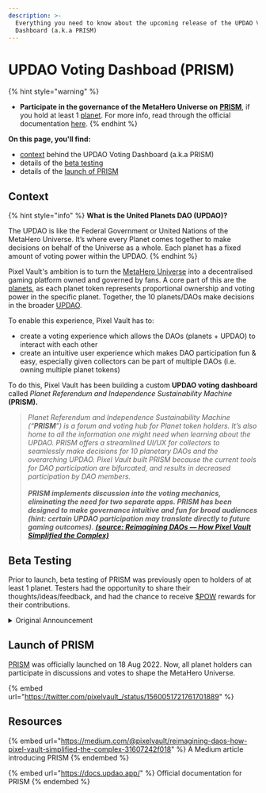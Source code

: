 ```yaml
---
description: >-
  Everything you need to know about the upcoming release of the UPDAO Voting
  Dashboard (a.k.a PRISM)
---
```


# UPDAO Voting Dashboad (PRISM)

{% hint style="warning" %}
* **Participate in the governance of the MetaHero Universe on** [**PRISM**](https://updao.app/), if you hold at least 1 [planet](../learn/ecosystem/MHU/planets.md). For more info, read through the official documentation [here](https://docs.updao.app/).
{% endhint %}

**On this page, you'll find:**

* [context](PRISM.md#context) behind the UPDAO Voting Dashboard (a.k.a PRISM)
* details of the [beta testing](PRISM.md#beta)
* details of the [launch of PRISM](PRISM.md#launch-of-prism)

## Context

{% hint style="info" %}
**What is the United Planets DAO (UPDAO)?**

The UPDAO is like the Federal Government or United Nations of the MetaHero Universe. It’s where every Planet comes together to make decisions on behalf of the Universe as a whole. Each planet has a fixed amount of voting power within the UPDAO.
{% endhint %}

Pixel Vault's ambition is to turn the [MetaHero Universe](../learn/ecosystem/MHU/) into a decentralised gaming platform owned and governed by fans. A core part of this are the [planets](../learn/ecosystem/MHU/planets.md), as each planet token represents proportional ownership and voting power in the specific planet. Together, the 10 planets/DAOs make decisions in the broader [UPDAO](../learn/ecosystem/MHU/planets.md#united-planets-dao).

To enable this experience, Pixel Vault has to:

* create a voting experience which allows the DAOs (planets + UPDAO) to interact with each other
* create an intuitive user experience which makes DAO participation fun & easy, especially given collectors can be part of multiple DAOs (i.e. owning multiple planet tokens)

To do this, Pixel Vault has been building a custom **UPDAO voting dashboard** called _Planet Referendum and Independence Sustainability Machine_ **(PRISM).**

> _Planet Referendum and Independence Sustainability Machine (“**PRISM**”) is a forum and voting hub for Planet token holders. It’s also home to all the information one might need when learning about the UPDAO. PRISM offers a streamlined UI/UX for collectors to seamlessly make decisions for 10 planetary DAOs and the overarching UPDAO. Pixel Vault built PRISM because the current tools for DAO participation are bifurcated, and results in decreased participation by DAO members._\
> __\
> _PRISM implements discussion into the voting mechanics, eliminating the need for two separate apps. PRISM has been designed to make governance intuitive and fun for broad audiences (hint: certain UPDAO participation may translate directly to future gaming outcomes)._ [_(source: Reimagining DAOs — How Pixel Vault Simplified the Complex)_](https://medium.com/@pixelvault/reimagining-daos-how-pixel-vault-simplified-the-complex-31607242f018)__

## Beta Testing

Prior to launch, beta testing of PRISM was previously open to holders of at least 1 planet. Testers had the opportunity to share their thoughts/ideas/feedback, and had the chance to receive [$POW](../learn/ecosystem/MHU/POW.md) rewards for their contributions.

<details>

<summary>Original Announcement</summary>

_**Attention, all inhabitants of the planetary ecosystem!** We are initiating our search for bright,active minds and strong contributors across the solar system to help lay the foundation for interplanetary governance and cooperation. The system’s best are being asked to come review the planetary referendum and sustainability machine, errr PRISM, for any weaknesses and flaws in our systems. To provide the optimal experience, we must have a variety of perspectives: from those who have curated whole planet sets to those concerned citizens holding a singular planet. Dedication to the UPDAO will be rewarded (did someone say $POW…), and there will be glory—your contributions at this critical juncture will never be forgotten by the United Planets._&#x20;

_To qualify for these bounties, you must be:_

* _Holding 1+ planet(s)_
* _Eager to participate by sharing your thoughts and ideas, as well as weighing in on others’ ideas, thoughtfully_
* _Open to providing feedback - for the galactic governance platform and to the UPDAO as a whole!_&#x20;

_**Note: Planet holders that have a complete planet set and/or PVFD will be prioritized. Once selected, you will be contacted by our mission leader for further instruction.** _&#x20;

_Let us build better systems today, to make for a brighter future tomorrow. e can only succeed with one another: we need your help._&#x20;

_Are you in?_&#x20;

_Apply below:_&#x20;

_UPDAO Dashboard BETA SIGNUP_ [_https://forms.gle/qiJaxkvDCRt6Skf2A_](https://forms.gle/qiJaxkvDCRt6Skf2A)__

</details>

## Launch of PRISM

[PRISM](https://updao.app/) was officially launched on 18 Aug 2022. Now, all planet holders can participate in discussions and votes to shape the MetaHero Universe.

{% embed url="https://twitter.com/pixelvault_/status/1560051721761701889" %}

## Resources

{% embed url="https://medium.com/@pixelvault/reimagining-daos-how-pixel-vault-simplified-the-complex-31607242f018" %}
A Medium article introducing PRISM
{% endembed %}

{% embed url="https://docs.updao.app/" %}
Official documentation for PRISM
{% endembed %}
